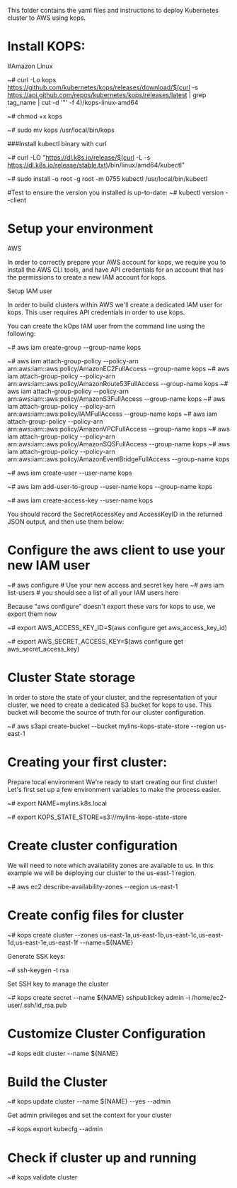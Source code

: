 This folder contains the yaml files and instructions to deploy Kubernetes cluster to AWS using kops.

# Install KOPS:

#Amazon Linux

~# curl -Lo kops https://github.com/kubernetes/kops/releases/download/$(curl -s https://api.github.com/repos/kubernetes/kops/releases/latest | grep tag_name | cut -d '"' -f 4)/kops-linux-amd64

~# chmod +x kops

~# sudo mv kops /usr/local/bin/kops


###Install kubectl binary with curl

~# curl -LO "https://dl.k8s.io/release/$(curl -L -s https://dl.k8s.io/release/stable.txt)/bin/linux/amd64/kubectl"

~# sudo install -o root -g root -m 0755 kubectl /usr/local/bin/kubectl

#Test to ensure the version you installed is up-to-date:
~# kubectl version --client

# Setup your environment

AWS

In order to correctly prepare your AWS account for kops, we require you to install the AWS CLI tools, and have API credentials for an account that has the permissions to create a new IAM account for kops.

Setup IAM user

In order to build clusters within AWS we'll create a dedicated IAM user for kops. This user requires API credentials in order to use kops.

You can create the kOps IAM user from the command line using the following:

~# aws iam create-group --group-name kops

~# aws iam attach-group-policy --policy-arn arn:aws:iam::aws:policy/AmazonEC2FullAccess --group-name kops
~# aws iam attach-group-policy --policy-arn arn:aws:iam::aws:policy/AmazonRoute53FullAccess --group-name kops
~# aws iam attach-group-policy --policy-arn arn:aws:iam::aws:policy/AmazonS3FullAccess --group-name kops
~# aws iam attach-group-policy --policy-arn arn:aws:iam::aws:policy/IAMFullAccess --group-name kops
~# aws iam attach-group-policy --policy-arn arn:aws:iam::aws:policy/AmazonVPCFullAccess --group-name kops
~# aws iam attach-group-policy --policy-arn arn:aws:iam::aws:policy/AmazonSQSFullAccess --group-name kops
~# aws iam attach-group-policy --policy-arn arn:aws:iam::aws:policy/AmazonEventBridgeFullAccess --group-name kops

~# aws iam create-user --user-name kops

~# aws iam add-user-to-group --user-name kops --group-name kops

~# aws iam create-access-key --user-name kops

You should record the SecretAccessKey and AccessKeyID in the returned JSON output, and then use them below:

# Configure the aws client to use your new IAM user

~# aws configure           # Use your new access and secret key here
~# aws iam list-users      # you should see a list of all your IAM users here

Because "aws configure" doesn't export these vars for kops to use, we export them now

~# export AWS_ACCESS_KEY_ID=$(aws configure get aws_access_key_id)

~# export AWS_SECRET_ACCESS_KEY=$(aws configure get aws_secret_access_key)

# Cluster State storage

In order to store the state of your cluster, and the representation of your cluster, we need to create a dedicated S3 bucket for kops to use. This bucket will become the source of truth for our cluster configuration. 

~# aws s3api create-bucket --bucket mylins-kops-state-store --region us-east-1

# Creating your first cluster:

Prepare local environment
We're ready to start creating our first cluster! Let's first set up a few environment variables to make the process easier.

~# export NAME=mylins.k8s.local

~# export KOPS_STATE_STORE=s3://mylins-kops-state-store

# Create cluster configuration

We will need to note which availability zones are available to us. In this example we will be deploying our cluster to the us-east-1 region.

~#  aws ec2 describe-availability-zones --region us-east-1

# Create config files for cluster

~# kops create cluster --zones us-east-1a,us-east-1b,us-east-1c,us-east-1d,us-east-1e,us-east-1f --name=${NAME}

Generate SSK keys:

~# ssh-keygen -t rsa

Set SSH key to manage the cluster

~# kops create secret --name ${NAME} sshpublickey admin -i /home/ec2-user/.ssh/id_rsa.pub

# Customize Cluster Configuration

~# kops edit cluster --name ${NAME}

# Build the Cluster

~# kops update cluster --name ${NAME} --yes --admin

Get admin privileges and set the context for your cluster

~# kops export kubecfg --admin

# Check if cluster up and running

~# kops validate cluster


